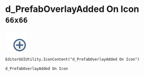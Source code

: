 # d_PrefabOverlayAdded On Icon `66x66`
<img src="/img/d_PrefabOverlayAdded%20On%20Icon.png" width=66 height=66>

``` CSharp
EditorGUIUtility.IconContent("d_PrefabOverlayAdded On Icon")
```
```
d_PrefabOverlayAdded On Icon
```
